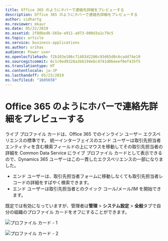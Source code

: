```yaml
---
title: Office 365 のようにホバーで連絡先詳細をプレビューする
description: Office 365 のようにホバーで連絡先詳細をプレビューする
author: sidhartg
ms.reviewer: mkaur
ms.date: 05/22/2019
ms.assetid: 2f88bed6-565e-e911-a973-000d3a1c79c5
ms.topic: article
ms.service: business-applications
ms.author: srihas
audience: Power user
ms.openlocfilehash: f2b103e106c71483d2206c93d65d0c6cadd74e10
ms.sourcegitcommit: 6c1c9ed9328a3b6194ebc4741d0beeef0ef435f5
ms.translationtype: HT
ms.contentlocale: ja-JP
ms.lasthandoff: 05/23/2019
ms.locfileid: "1605658"
---
```

# <a name="preview-contact-details-on-hover-like-in-office-365"></a>Office 365 のようにホバーで連絡先詳細をプレビューする



ライブ プロファイル カードは、Office 365 でのインライン ユーザー エクスペリエンスの標準です。 統一インターフェイスのエンド ユーザーは取引先担当者エンティティを含む検索フィールドの上にマウスを移動してその取引先担当者の詳細を Common Data Service にライブ プロファイル カードとして表示できるので、Dynamics 365 ユーザーはこの一貫したエクスペリエンスの一部になりました。

- エンド ユーザーは、取引先担当者フォームに移動しなくても取引先担当者レコードの詳細をすばやく検索できます。
- エンド ユーザーは取引先担当者とのクイック コール/メール/IM を開始できます。

既定では有効になっていますが、管理者は**管理** > **システム設定** > **全般**タブで自分の組織のプロファイル カードをオフにすることができます。

![プロファイル カード - 1](media/1.png "プロファイル カード - 1")

![プロファイル カード - 2](media/3.png "プロファイル カード - 2")
